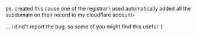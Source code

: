 ps. created this cause one of the registrar i used automatically added all the subdomain on their record to my cloudflare account💀

...
i dind't report the bug. so some of you might find this useful :)
